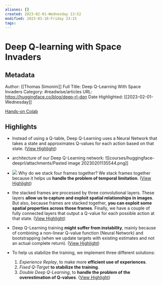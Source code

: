 ```yaml
---
aliases: []
created: 2023-02-01-Wednesday 13:52
modified: 2023-03-10-Friday 23:15
tags: 
---
```


# Deep Q-learning with Space Invaders

## Metadata

Author: [[Thomas Simonini]]
Full Title: Deep Q-Learning With Space Invaders
Category: #readwise/articles
URL: https://huggingface.co/blog/deep-rl-dqn
Date Highlighted: [[2023-02-01-Wednesday]]

[Hands-on Colab](https://colab.research.google.com/drive/1y9its0YnoWIrxQodmZF9qV6ClTbIoEHx?usp=sharing)

## Highlights
- Instead of using a Q-table, Deep Q-Learning uses a Neural Network that takes a state and approximates Q-values for each action based on that state. ([View Highlight](https://read.readwise.io/read/01gr7denrbwajpvn11sy3rq2ps))
- architecture of our Deep Q-Learning network:
	![[courses/huggingface-deeprl/attachments/Pasted image 20230201135544.png]]

- ![](https://huggingface.co/blog/assets/78_deep_rl_dqn/preprocessing.jpg)
  Why do we stack four frames together? We stack frames together because it helps us **handle the problem of temporal limitation**. ([View Highlight](https://read.readwise.io/read/01gr7emqm1da8a0sv9gg8dqsb7))
- the stacked frames are processed by three convolutional layers. These layers **allow us to capture and exploit spatial relationships in images**. But also, because frames are stacked together, **you can exploit some spatial properties across those frames**.
  Finally, we have a couple of fully connected layers that output a Q-value for each possible action at that state. ([View Highlight](https://read.readwise.io/read/01gr7eq65p2x0x89pmxyzqw744))
- Deep Q-Learning training **might suffer from instability**, mainly because of combining a non-linear Q-value function (Neural Network) and bootstrapping (when we update targets with existing estimates and not an actual complete return). ([View Highlight](https://read.readwise.io/read/01gr7etrexme9e9qyx6hns2vq7))
- To help us stabilize the training, we implement three different solutions:
  1. *Experience Replay*, to make more **efficient use of experiences**.
  2. *Fixed Q-Target* **to stabilize the training**.
  3. *Double Deep Q-Learning*, to **handle the problem of the overestimation of Q-values**. ([View Highlight](https://read.readwise.io/read/01gr7ev5285j9kxg3x6fhv79dz))
